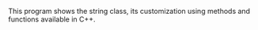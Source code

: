 This program shows the string class, its customization using methods and functions available in C++. 
